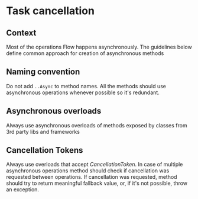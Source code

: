 # Task cancellation
## Context
Most of the operations Flow happens asynchronously. The guidelines below define common approach for creation of asynchronous methods

## Naming convention
Do not add `..Async` to method names. All the methods should use asynchronous operations whenever possible so it's redundant.

## Asynchronous overloads
Always use asynchronous overloads of methods exposed by classes from 3rd party libs and frameworks

## Cancellation Tokens
Always use overloads that accept _CancellationToken_. In case of multiple asynchronous operations method should check if cancellation was requested between operations.
If cancellation was requested, method should try to return meaningful fallback value, or, if it's not possible, throw an exception.
